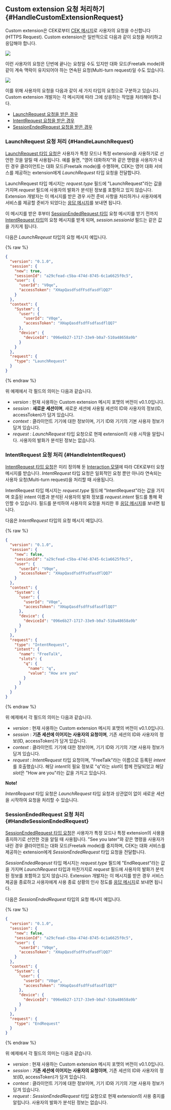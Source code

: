 ## Custom extension 요청 처리하기 {#HandleCustomExtensionRequest}
Custom extension은 CEK로부터 [CEK 메시지](/CEK/References/CEK_Message_Format.md)로 사용자의 요청을 수신합니다(HTTPS Request). Custom extension은 일반적으로 다음과 같이 요청을 처리하고 응답해야 합니다.

![](/CEK/Resources/Images/CEK_Custom_Extension_Sequence_Diagram.png)

이런 사용자의 요청은 단번에 끝나는 요청일 수도 있지만 대화 모드(Freetalk mode)와 같이 계속 맥락이 유지되어야 하는 연속된 요청(Multi-turn request)일 수도 있습니다.

![](/CEK/Resources/Images/CEK_Custom_Extension_Multi-turn_Sequence_Diagram.png)

이를 위해 사용자의 요청을 다음과 같이 세 가지 타입의 요청으로 구분하고 있습니다. Custom extension 개발자는 각 메시지에 따라 그에 상응하는 작업을 처리해야 합니다.

* [LaunchRequest 요청을 받은 경우](#HandleLaunchRequest)
* [IntentRequest 요청을 받은 경우](#HandleIntentRequest)
* [SessionEndedRequest 요청을 받은 경우](#HandleSessionEndedRequest)

### LaunchRequest 요청 처리 {#HandleLaunchRequest}
[LaunchRequest 타입 요청](/CEK/References/CEK_Message_Format.md#LaunchRequest)은 사용자가 특정 모드나 특정 extension을 사용하기로 선언한 것을 알릴 때 사용됩니다. 예를 들면, "영어 대화하자"와 같은 명령을 사용자가 내린 경우 클라이언트는 대화 모드(Freetalk mode)를 수행하며, CEK는 영어 대화 서비스를 제공하는 extension에게 *LaunchRequest* 타입 요청을 전달합니다.

LaunchRequest 타입 메시지는 *request.type* 필드에 "LaunchRequest"라는 값을 가지며 *request* 필드에 사용자의 발화가 분석된 정보를 포함하고 있지 않습니다. Extension 개발자는 이 메시지를 받은 경우 사전 준비 사항을 처리하거나 사용자에게 서비스를 제공할 준비가 되었다는 [응답 메시지](#ReturnCustomExtensionResponse)를 보내면 됩니다.

이 메시지를 받은 후부터 [SessionEndedRequest 타입](#HandleSessionEndedRequest) 요청 메시지를 받기 전까지 [IntentRequest 타입](#HandleIntentRequest)의 요청 메시지를 받게 되며, *session.sessionId* 필드는 같은 값을 가지게 됩니다.

다음은 *LaunchReqeust* 타입의 요청 메시지 예입니다.

{% raw %}
```json
{
  "version": "0.1.0",
  "session": {
    "new": true,
    "sessionId": "a29cfead-c5ba-474d-8745-6c1a6625f0c5",
    "user": {
      "userId": "V0qe",
      "accessToken": "XHapQasdfsdfFsdfasdflQQ7"
    }
  },
  "context": {
    "System": {
      "user": {
        "userId": "V0qe",
        "accessToken": "XHapQasdfsdfFsdfasdflQQ7"
      },
      "device": {
        "deviceId": "096e6b27-1717-33e9-b0a7-510a48658a9b"
      }
    }
  },
  "request": {
    "type": "LaunchRequest"
  }
}
```
{% endraw %}

위 예제에서 각 필드의 의미는 다음과 같습니다.

* *version* : 현재 사용하는 Custom extension 메시지 포맷의 버전이 v0.1.0입니다.
* *session* : **새로운 세션이며**, 새로운 세션에 사용될 세션의 ID와 사용자의 정보(ID, accessToken)가 담겨 있습니다.
* *context* : 클라이언트 기기에 대한 정보이며, 기기 ID와 기기의 기본 사용자 정보가 담겨 있습니다.
* *request* : *LaunchRequest* 타입 요청으로 현재 extension의 사용 시작을 알립니다. 사용자의 발화가 분석된 정보는 없습니다.

### IntentRequest 요청 처리 {#HandleIntentRequest}
[IntentRequest 타입 요청](/CEK/References/CEK_Message_Format.md#IntentRequest)은 미리 정의해 둔 [Interaction 모델](#InteractionModel)에 따라 CEK로부터 요청 메시지를 받습니다. *IntentRequest* 타입 요청은 일회적인 요청 뿐만 아니라 연속되는 사용자 요청(Multi-turn request)을 처리할 때 사용됩니다.

IntentRequest 타입 메시지는 *request.type* 필드에 "IntentRequest"라는 값을 가지며 호출된 intent 이름과 분석된 사용자의 발화 정보를 *request.intent* 필드를 통해 확인할 수 있습니다. 필드를 분석하여 사용자의 요청을 처리한 후 [응답 메시지](#ReturnCustomExtensionResponse)를 보내면 됩니다.

다음은 *IntentRequest* 타입의 요청 메시지 예입니다.

{% raw %}
```json
{
  "version": "0.1.0",
  "session": {
    "new": false,
    "sessionId": "a29cfead-c5ba-474d-8745-6c1a6625f0c5",
    "user": {
      "userId": "V0qe",
      "accessToken": "XHapQasdfsdfFsdfasdflQQ7"
    }
  },
  "context": {
    "System": {
      "user": {
        "userId": "V0qe",
        "accessToken": "XHapQasdfsdfFsdfasdflQQ7"
      },
      "device": {
        "deviceId": "096e6b27-1717-33e9-b0a7-510a48658a9b"
      }
    }
  },
  "request": {
    "type": "IntentRequest",
    "intent": {
      "name": "FreeTalk",
      "slots": {
        "q": {
          "name": "q",
          "value": "How are you"
        }
      }
    }
  }
}
```
{% endraw %}

위 예제에서 각 필드의 의미는 다음과 같습니다.

* *version* : 현재 사용하는 Custom extension 메시지 포맷의 버전이 v0.1.0입니다.
* *session* : **기존 세션에 이어지는 사용자의 요청이며**, 기존 세션의 ID와 사용자의 정보(ID, accessToken)가 담겨 있습니다.
* *context* : 클라이언트 기기에 대한 정보이며, 기기 ID와 기기의 기본 사용자 정보가 담겨 있습니다.
* *request* : *IntentRequest* 타입 요청이며, "FreeTalk"라는 이름으로 등록된 *intent*를 호출했습니다. 해당 *intent*의 필요 정보로 "q"라는 *slot*이 함께 전달되었고 해당 *slot*은 "How are you"라는 값을 가지고 있습니다.

<div class="note">
  <p><strong>Note!</strong></p>
  <p><em>IntentRequest</em> 타입 요청은 <em>LaunchRequest</em> 타입 요청과 상관없이 없이 새로운 세션을 시작하여 요청을 처리할 수 있습니다.</p>
</div>

### SessionEndedRequest 요청 처리 {#HandleSessionEndedRequest}

[SessionEndedRequest 타입 요청](/CEK/References/CEK_Message_Format.md#SessionEndedRequest)은 사용자가 특정 모드나 특정 extension의 사용을 중지하기로 선언한 것을 알릴 때 사용됩니다. "See you later"와 같은 명령을 사용자가 내린 경우 클라이언트는 대화 모드(Freetalk mode)를 중지하며, CEK는 대화 서비스를 제공하는 extension에게 *SessionEndedRequest* 타입 요청을 전달합니다.

*SessionEndedReqeust* 타입 메시지는 *request.type* 필드에 "EndRequest"라는 값을 가지며 *LaunchRequest* 타입과 마찬가지로 *request* 필드에 사용자의 발화가 분석된 정보를 포함하고 있지 않습니다. Extension 개발자는 이 메시지를 받은 경우 서비스 제공을 종료하고 사용자에게 사용 종료 상황의 인사 정도를 [응답 메시지](#ReturnCustomExtensionResponse)로 보내면 됩니다.

다음은 *SessionEndedRequest* 타입의 요청 메시지 예입니다.


{% raw %}
```json
{
  "version": "0.1.0",
  "session": {
    "new": false,
    "sessionId": "a29cfead-c5ba-474d-8745-6c1a6625f0c5",
    "user": {
      "userId": "V0qe",
      "accessToken": "XHapQasdfsdfFsdfasdflQQ7"
    }
  },
  "context": {
    "System": {
      "user": {
        "userId": "V0qe",
        "accessToken": "XHapQasdfsdfFsdfasdflQQ7"
      },
      "device": {
        "deviceId": "096e6b27-1717-33e9-b0a7-510a48658a9b"
      }
    }
  },
  "request": {
    "type": "EndRequest"
  }
}
```
{% endraw %}

위 예제에서 각 필드의 의미는 다음과 같습니다.

* *version* : 현재 사용하는 Custom extension 메시지 포맷의 버전이 v0.1.0입니다.
* *session* : **기존 세션에 이어지는 사용자의 요청이며**, 기존 세션의 ID와 사용자의 정보(ID, accessToken)가 담겨 있습니다.
* *context* : 클라이언트 기기에 대한 정보이며, 기기 ID와 기기의 기본 사용자 정보가 담겨 있습니다.
* *request* : *SessionEndedRequest* 타입 요청으로 현재 extension의 사용 중지를 알립니다. 사용자의 발화가 분석된 정보는 없습니다.
